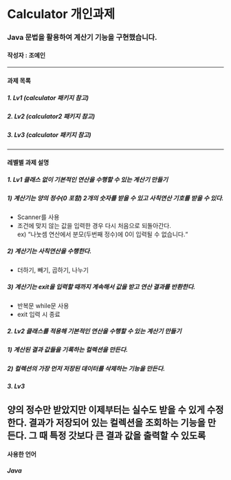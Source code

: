 # Calculator 개인과제
### Java 문법을 활용하여 계산기 기능을 구현했습니다.
#### 작성자 : 조예인 
---
#### 과제 목록
##### 1. Lv1 (calculator 패키지 참고)
##### 2. Lv2 (calculator2 패키지 참고)
##### 3. Lv3 (calculator 패키지 참고)
---
#### 레벨별 과제 설명
##### 1. Lv1 클래스 없이 기본적인 연산을 수행할 수 있는 계산기 만들기
#####  1) 계산기는 양의 정수(0 포함) 2개의 숫자를 받을 수 있고 사칙연산 기호를 받을 수 있다.
 - Scanner를 사용<br/>
 - 조건에 맞지 않는 값을 입력한 경우 다시 처음으로 되돌아간다. <br/>
  ex) “나눗셈 연산에서 분모(두번째 정수)에 0이 입력될 수 없습니다.“
#####  2) 계산기는 사칙연산을 수행한다.
 - 더하기, 빼기, 곱하기, 나누기
#####  3) 계산기는 exit을 입력할 때까지 계속해서 값을 받고 연산 결과를 반환한다.
- 반복문 while문 사용<br/>
- exit 입력 시 종료

##### 2. Lv2 클래스를 적용해 기본적인 연산을 수행할 수 있는 계산기 만들기


##### 1) 계산된 결과 값들을 기록하는 컬렉션을 만든다.
##### 2) 컬렉션의 가장 먼저 저장된 데이터를 삭제하는 기능을 만든다.


##### 3. Lv3
양의 정수만 받았지만 이제부터는 실수도 받을 수 있게 수정한다.
결과가 저장되어 있는 컬렉션을 조회하는 기능을 만든다. 그 때 특정 갓보다 큰 결과 값을 출력할 수 있도록
---
#### 사용한 언어
##### Java
